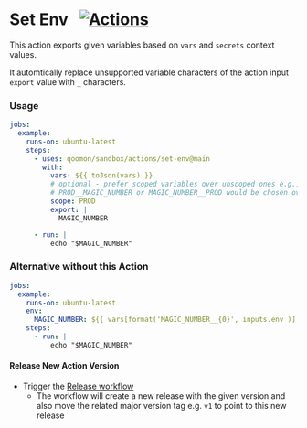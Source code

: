 # Set Env &nbsp; [![Actions](https://img.shields.io/badge/qoomon-GitHub%20Actions-blue)](https://github.com/qoomon/actions)

This action exports given variables based on `vars` and `secrets` context values. 

It automtically replace unsupported variable characters of the action input `export` value with `_` characters.

### Usage
```yaml
jobs:
  example:
    runs-on: ubuntu-latest
    steps:
      - uses: qoomon/sandbox/actions/set-env@main
        with:
          vars: ${{ toJson(vars) }}
          # optional - prefer scoped variables over unscoped ones e.g.,
          # PROD__MAGIC_NUMBER or MAGIC_NUMBER__PROD would be chosen over MAGIC_NUMBER
          scope: PROD
          export: |
            MAGIC_NUMBER

      - run: |
          echo "$MAGIC_NUMBER"
```

### Alternative without this Action
```yaml
jobs:
  example:
    runs-on: ubuntu-latest
    env:
      MAGIC_NUMBER: ${{ vars[format('MAGIC_NUMBER__{0}', inputs.env )] }}
    steps:
      - run: |
          echo "$MAGIC_NUMBER"
```


#### Release New Action Version
- Trigger the [Release workflow](../../actions/workflows/release.yaml)
  - The workflow will create a new release with the given version and also move the related major version tag e.g. `v1` to point to this new release
